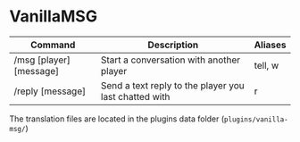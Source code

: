 # VanillaMSG

| Command                 | Description                                           | Aliases |
|-------------------------|-------------------------------------------------------|---------|
| /msg [player] [message] | Start a conversation with another player              | tell, w |
| /reply [message]        | Send a text reply to the player you last chatted with | r       |

The translation files are located in the plugins data folder (`plugins/vanilla-msg/`)